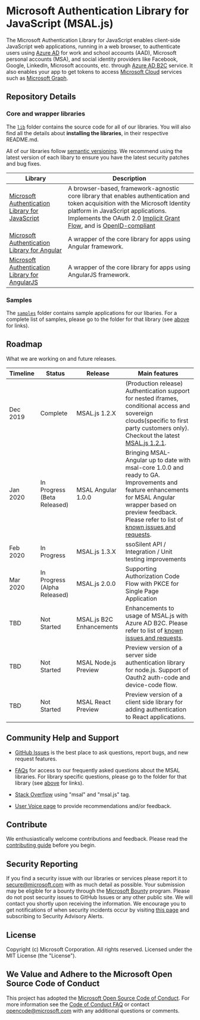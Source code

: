
# Microsoft Authentication Library for JavaScript (MSAL.js)

The Microsoft Authentication Library for JavaScript enables client-side JavaScript web applications, running in a web browser, to authenticate users using [Azure AD](https://docs.microsoft.com/en-us/azure/active-directory/develop/v2-overview) for work and school accounts (AAD), Microsoft personal accounts (MSA), and social identity providers like Facebook, Google, LinkedIn, Microsoft accounts, etc. through [Azure AD B2C](https://docs.microsoft.com/en-us/azure/active-directory-b2c/active-directory-b2c-overview#identity-providers) service. It also enables your app to get tokens to access [Microsoft Cloud](https://www.microsoft.com/enterprise) services such as [Microsoft Graph](https://graph.microsoft.io).

## Repository Details

### Core and wrapper libraries

The [`lib`](https://github.com/AzureAD/microsoft-authentication-library-for-js/tree/dev/lib) folder contains the source code for all of our libraries. You will also find all the details about **installing the libraries**, in their respective README.md.

All of our libraries follow [semantic versioning](https://semver.org). We recommend using the latest version of each libary to ensure you have the latest security patches and bug fixes.

| Library | Description |
| ------- | ----------- |
| [Microsoft Authentication Library for JavaScript](lib/msal-core/README.md) | A browser-based, framework-agnostic core library that enables authentication and token acquisition with the Microsoft Identity platform in JavaScript applications. Implements the OAuth 2.0 [Implicit Grant Flow](https://docs.microsoft.com/en-us/azure/active-directory/develop/v2-oauth2-implicit-grant-flow), and is [OpenID-compliant](https://docs.microsoft.com/en-us/azure/active-directory/develop/v2-protocols-oidc) |
| [Microsoft Authentication Library for Angular](lib/msal-angular/README.md) | A wrapper of the core library for apps using Angular framework. |
| [Microsoft Authentication Library for AngularJS](lib/msal-angularjs/README.md) | A wrapper of the core library for apps using AngularJS framework. |

### Samples

The [`samples`](https://github.com/AzureAD/microsoft-authentication-library-for-js/tree/dev/samples) folder contains sample applications for our libaries. For a complete list of samples, please go to the folder for that library (see [above](#core-and-wrapper-libraries) for links).

## Roadmap
What we are working on and future releases.

Timeline | Status | Release | Main features
| ------- | ------- | ------- | ---------
Dec 2019 | Complete | MSAL.js 1.2.X| (Production release) Authentication support for nested iframes, conditional access and sovereign clouds(specific to first party customers only). Checkout the latest [MSAL.js 1.2.1](./lib/msal-core/docs/msal-js-1.2.x.md).
Jan 2020 | In Progress (Beta Released) | MSAL Angular 1.0.0| Bringing MSAL-Angular up to date with msal-core 1.0.0 and ready to GA. Improvements and feature enhancements for MSAL Angular wrapper based on preview feedback. Please refer to list of [known issues and requests](https://github.com/AzureAD/microsoft-authentication-library-for-js/issues?q=is%3Aopen+is%3Aissue+label%3Aangular). 
Feb 2020 | In Progress | MSAL.js 1.3.X| ssoSilent API / Integration / Unit testing improvements 
Mar 2020 | In Progress (Alpha Released) |  MSAL.js 2.0.0 | Supporting Authorization Code Flow with PKCE for Single Page Application
TBD | Not Started | MSAL.js B2C Enhancements |  Enhancements to usage of MSAL.js with Azure AD B2C. Please refer to list of [known issues and requests](https://github.com/AzureAD/microsoft-authentication-library-for-js/issues?q=is%3Aopen+is%3Aissue+label%3AB2C).
TBD | Not Started | MSAL Node.js Preview | Preview version of a server side authentication library for node.js.  Support of Oauth2 auth-code and device-code flow.
TBD | Not Started | MSAL React Preview | Preview version of a client side library for adding authentication to React applications.

## Community Help and Support

- [GitHub Issues](../../issues) is the best place to ask questions, report bugs, and new request features.

- [FAQs](./FAQ.md) for access to our frequently asked questions about the MSAL libraries. For library specific questions, please go to the folder for that library (see [above](#core-and-wrapper-libraries) for links).

- [Stack Overflow](http://stackoverflow.com/questions/tagged/msal) using "msal" and "msal.js" tag.

- [User Voice page](https://feedback.azure.com/forums/169401-azure-active-directory) to provide recommendations and/or feedback.

## Contribute

We enthusiastically welcome contributions and feedback. Please read the [contributing guide](contributing.md) before you begin.

## Security Reporting

If you find a security issue with our libraries or services please report it to [secure@microsoft.com](mailto:secure@microsoft.com) with as much detail as possible. Your submission may be eligible for a bounty through the [Microsoft Bounty](http://aka.ms/bugbounty) program. Please do not post security issues to GitHub Issues or any other public site. We will contact you shortly upon receiving the information. We encourage you to get notifications of when security incidents occur by visiting [this page](https://technet.microsoft.com/en-us/security/dd252948) and subscribing to Security Advisory Alerts.

## License

Copyright (c) Microsoft Corporation.  All rights reserved. Licensed under the MIT License (the "License").

## We Value and Adhere to the Microsoft Open Source Code of Conduct

This project has adopted the [Microsoft Open Source Code of Conduct](https://opensource.microsoft.com/codeofconduct/). For more information see the [Code of Conduct FAQ](https://opensource.microsoft.com/codeofconduct/faq/) or contact [opencode@microsoft.com](mailto:opencode@microsoft.com) with any additional questions or comments.
